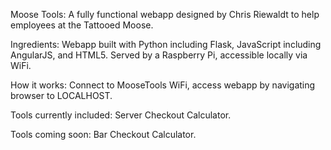 Moose Tools: A fully functional webapp designed by Chris Riewaldt to help employees at the Tattooed Moose.

Ingredients: Webapp built with Python including Flask, JavaScript including AngularJS, and HTML5. Served by a Raspberry Pi, accessible locally via WiFi.

How it works: Connect to MooseTools WiFi, access webapp by navigating browser to LOCALHOST.

Tools currently included: Server Checkout Calculator.

Tools coming soon: Bar Checkout Calculator.
